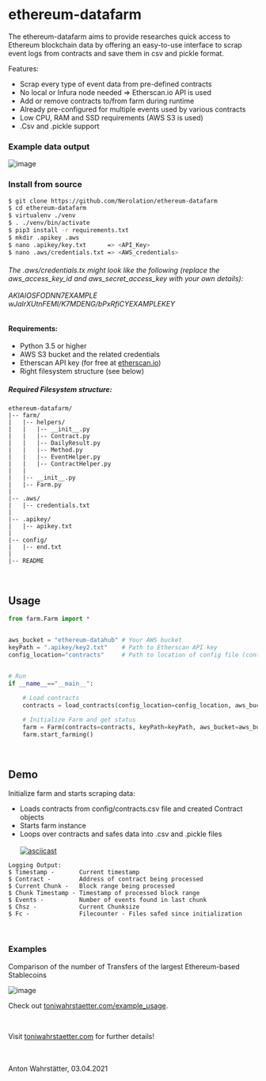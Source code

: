 # ethereum-datafarm

The ethereum-datafarm aims to provide researches quick access to Ethereum blockchain data by offering an easy-to-use interface to scrap event logs from contracts and save them in csv and pickle format.

Features:
* Scrap every type of event data from pre-defined contracts
* No local or Infura node needed => Etherscan.io API is used
* Add or remove contracts to/from farm during runtime
* Already pre-configured for multiple events used by various contracts
* Low CPU, RAM and SSD requirements (AWS S3 is used)
* .Csv and .pickle support

### Example data output
![image](https://user-images.githubusercontent.com/51536394/113472965-cd7c9100-9466-11eb-928b-b372b57fe749.png)


### Install from source
```bash
$ git clone https://github.com/Nerolation/ethereum-datafarm
$ cd ethereum-datafarm
$ virtualenv ./venv
$ . ./venv/bin/activate
$ pip3 install -r requirements.txt
$ mkdir .apikey .aws
$ nano .apikey/key.txt      => <API_Key>
$ nano .aws/credentials.txt => <AWS_credentials>
```


###### The .aws/credentials.tx might look like the following (replace the aws_access_key_id and aws_secret_access_key with your own details): <br /><br />  AKIAIOSFODNN7EXAMPLE <br /> wJalrXUtnFEMI/K7MDENG/bPxRfiCYEXAMPLEKEY


#### Requirements:

* Python 3.5 or higher
* AWS S3 bucket and the related credentials
* Etherscan API key (for free at [etherscan.io](https://etherscan.io))
* Right filesystem structure (see below)

##### Required Filesystem structure:
```console
ethereum-datafarm/
|-- farm/
|   |-- helpers/
|   |   |-- __init__.py
|   |   |-- Contract.py
|   |   |-- DailyResult.py
|   |   |-- Method.py
|   |   |-- EventHelper.py
|   |   |-- ContractHelper.py
|   |   
|   |-- __init__.py
|   |-- Farm.py
|
|-- .aws/
|   |-- credentials.txt
|   
|-- .apikey/
|   |-- apikey.txt
|
|-- config/
|   |-- end.txt
|
|-- README
```
<br />

## Usage

```python
from farm.Farm import *


aws_bucket = "ethereum-datahub" # Your AWS bucket
keyPath = ".apikey/key2.txt"    # Path to Etherscan API key
config_location="contracts"     # Path to location of config file (contracts.csv)


# Run
if __name__=="__main__":
    
    # Load contracts
    contracts = load_contracts(config_location=config_location, aws_bucket=aws_bucket)

    # Initialize Farm and get status
    farm = Farm(contracts=contracts, keyPath=keyPath, aws_bucket=aws_bucket).status()
    farm.start_farming()
```

<br />

## Demo

Initialize farm and starts scraping data:
* Loads contracts from config/contracts.csv file and created Contract objects
* Starts farm instance
* Loops over contracts and safes data into .csv and .pickle files <br /><br />
[![asciicast](https://asciinema.org/a/404795.svg)](https://asciinema.org/a/404795)
```console
Logging Output:
$ Timestamp -       Current timestamp
$ Contract -        Address of contract being processed
$ Current Chunk -   Block range being processed
$ Chunk Timestamp - Timestamp of processed block range
$ Events -          Number of events found in last chunk
$ Chsz -            Current Chunksize
$ Fc -              Filecounter - Files safed since initialization
```
<br />

### Examples

Comparison of the number of Transfers of the largest Ethereum-based Stablecoins

![image](https://ethereum-datahub.s3.eu-central-1.amazonaws.com/graphs/stablecoin_transfers_for-git.png)


Check out [toniwahrstaetter.com/example_usage](https://toniwahrstaetter.com/example_usage.html). 




<br />


Visit [toniwahrstaetter.com](https://toniwahrstaetter.com/) for further details!
<br/><br/><br/>

Anton Wahrstätter, 03.04.2021 
